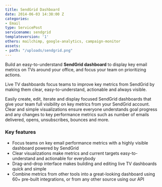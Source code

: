 ```yaml
---
title: SendGrid Dashboard
date: 2014-06-03 14:38:00 Z
categories:
- Email
type: ServicePost
servicename: sendgrid
templateversion: '1'
others: mailchimp, google-analytics, campaign-monitor
assets:
- path: "/uploads/sendgrid.png"
---
```


Build an easy-to-understand **SendGrid dashboard** to display key email metrics on TVs around your office, and focus your team on prioritizing actions. 

Live TV dashboards focus teams to improve key metrics from SendGrid by making them clear, easy-to-understand, actionable and always visible.

Easily create, edit, iterate and display focused SendGrid dashboards that give your team full visibility on key metrics from your SendGrid account. Clear and simple visualizations ensure everyone understands goal progress and any changes to key performance metrics such as number of emails delivered, opens, unsubscribes, bounces and more. 

<div class="useful-resources widget-main__inner">
<h3>Key features</h3>
<ul class="resources-links">
<li><span>Focus teams on key email performance metrics with a highly visible dashboard powered by SendGrid</span></li>
<li><span>Clear visualizations make metrics and current targets easy-to-understand and actionable for everybody</span></li>
<li><span>Drag-and-drop interface makes building and editing live TV dashboards quick and simple</span></li>
<li><span>Combine metrics from other tools into a great-looking dashboard using 60+ pre-built integrations, or from any other source using our API</span></li>
</ul>
</div>
